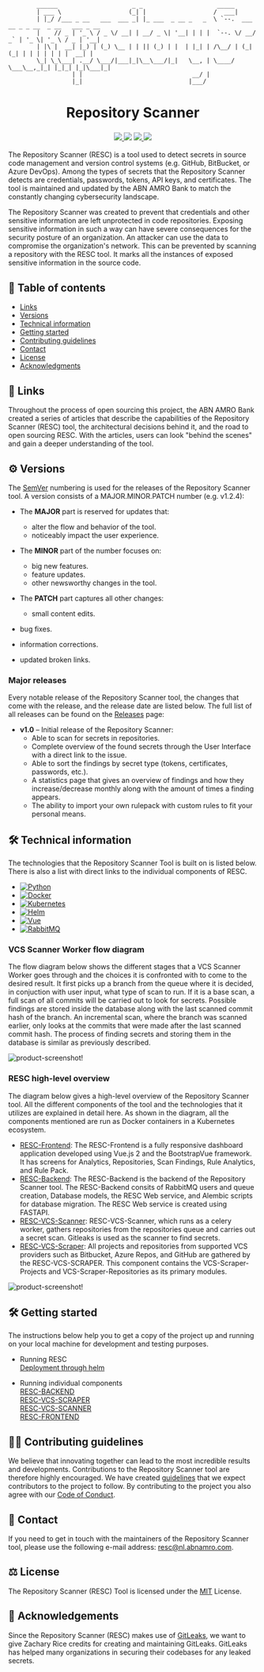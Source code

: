                   
            ______                     _ _                     _____
            | ___ \                   (_| |                   /  ___|
            | |_/ /___ _ __   ___  ___ _| |_ ___  _ __ _   _  \ `--.  ___ __ _ _ __  _ __   ___ _ __
            |    // _ | '_ \ / _ \/ __| | __/ _ \| '__| | | |  `--. \/ __/ _` | '_ \| '_ \ / _ | '__|
            | |\ |  __| |_) | (_) \__ | | || (_) | |  | |_| | /\__/ | (_| (_| | | | | | | |  __| |
            \_| \_\___| .__/ \___/|___|_|\__\___/|_|   \__, | \____/ \___\__,_|_| |_|_| |_|\___|_|
                      | |                               __/ |
                      |_|                              |___/

<div align="center">
    <h1>Repository Scanner</h1>
    <h3>
        <a href="https://github.com/ABNAMRO">
            <img src="https://img.shields.io/badge/maintainer-%40ABNAMRO-09996B?style=for-the-badge">
        </a>
        <a>
            <img src="https://img.shields.io/badge/launched-MONTH%20YEAR-teal?style=for-the-badge">
        </a>
        <a href="https://github.com/abnamro/repository-scanner/commits/main">
            <img src="https://img.shields.io/github/last-commit/abnamro/repository-scanner?style=for-the-badge&color=blue&label=updated">
        </a>
        <a href="https://www.github.com/abnamro/repository-scanner/releases/latest">
            <img src="https://img.shields.io/github/v/release/abnamro/repository-scanner?style=for-the-badge&color=blueviolet&label=version">
        </a>
    </h3>
</div>

The Repository Scanner (RESC) is a tool used to detect secrets in source code management and version control systems 
(e.g. GitHub, BitBucket, or Azure DevOps). Among the types of secrets that the Repository Scanner detects are credentials, 
passwords, tokens, API keys, and certificates. The tool is maintained and updated by the ABN AMRO Bank to match the 
constantly changing cybersecurity landscape. 

The Repository Scanner was created to prevent that credentials and other sensitive information are left unprotected in code repositories.
Exposing sensitive information in such a way can have severe consequences for the security posture of an organization. An attacker can use 
the data to compromise the organization's network. This can be prevented by scanning a repository with the RESC tool. It marks all the 
instances of exposed sensitive information in the source code.

## 📒 Table of contents
* [Links](#links)
* [Versions](#versions)
* [Technical information](#technical-information)
* [Getting started](#getting-started)
* [Contributing guidelines](#contribution-guide)
* [Contact](#contact)
* [License](#license)
* [Acknowledgments](#acknowledgement)

## 🔗 Links <a name = "links"></a>
Throughout the process of open sourcing this project, the ABN AMRO Bank created a series of articles that describe the
capabilities of the Repository Scanner (RESC) tool, the architectural decisions behind it, and the road to open sourcing 
RESC. With the articles, users can look "behind the scenes" and gain a deeper understanding of the tool. 

## ⚙️ Versions <a name = "versions"></a>
The [SemVer](https://semver.org/) numbering is used for the releases of the Repository Scanner tool. A version
consists of a MAJOR.MINOR.PATCH number (e.g. v1.2.4): 
- The **MAJOR** part is reserved for updates that: 
  - alter the flow and behavior of the tool. 
  - noticeably impact the user experience. 
  
- The **MINOR** part of the number focuses on:
  - big new features. 
  - feature updates. 
  - other newsworthy changes in the tool. 
   
 - The **PATCH** part captures all other changes: 
   - small content edits. 
  - bug fixes. 
  - information corrections.
  - updated broken links.

### Major releases
Every notable release of the Repository Scanner tool, the changes that come with the release, and the release date are listed below. The full list of all releases can be found on the [Releases](https://github.com/abnamro/repository-scanner/releases) page:

* **v1.0** – Initial release of the Repository Scanner:
    * Able to scan for secrets in repositories.
    * Complete overview of the found secrets through the User Interface with a direct link to the issue.
    * Able to sort the findings by secret type (tokens, certificates, passwords, etc.).
    * A statistics page that gives an overview of findings and how they increase/decrease monthly along with the amount of times a finding appears.
    * The ability to import your own rulepack with custom rules to fit your personal means.

## 🛠️ Technical information <a name = "technical-information"></a>
The technologies that the Repository Scanner Tool is built on is listed below. There is also a list with direct links to the individual
components of RESC.

* [![Python][Python.org]][Python-url]
* [![Docker][Docker.com]][Docker-url]
* [![Kubernetes][Kubernetes.io]][Kubernetes-url]
* [![Helm][Helm.sh]][Helm-url]
* [![Vue][Vue.js]][Vue-url]
* [![RabbitMQ][RabbitMQ.com]][RabbitMQ-url]

### VCS Scanner Worker flow diagram
The flow diagram below shows the different stages that a VCS Scanner Worker goes through and the choices it is confronted with to
come to the desired result. It first picks up a branch from the queue where it is decided, in conjuction with user input, what type of scan to run. 
If it is a base scan, a full scan of all commits will be carried out to look for secrets. Possible findings are stored inside the database along with the last scanned commit hash of the branch. An incremental scan, where the branch was scanned earlier, only looks at the commits that were made after the last scanned commit hash. The process of finding secrets and storing them in the database is similar as previously described. 

![product-screenshot!](images/RESC_Scan_Flow_Diagram.png)

### RESC high-level overview
The diagram below gives a high-level overview of the Repository Scanner tool. All the different components of the
tool and the technologies that it utilizes are explained in detail here. As shown in the diagram, all the components mentioned
are run as Docker containers in a Kubernetes ecosystem.

* [RESC-Frontend](https://github.com/abnamro/repository-scanner/tree/main/components/resc-frontend): The RESC-Frontend is a fully responsive dashboard application developed using Vue.js 2 and the BootstrapVue framework. It has screens for Analytics, Repositories, Scan Findings, Rule Analytics, and Rule Pack.
* [RESC-Backend](https://github.com/abnamro/repository-scanner/tree/main/components/resc-backend): The RESC-Backend is the backend of the Repository Scanner tool. The RESC-Backend consits of RabbitMQ users and queue creation, Database models, the RESC Web service, and Alembic scripts for database migration. The RESC Web service is created using FASTAPI.
* [RESC-VCS-Scanner](https://github.com/abnamro/repository-scanner/tree/main/components/resc-vcs-scanner): RESC-VCS-Scanner, which runs as a celery worker, gathers repositories from the repositories queue and carries out a secret scan. Gitleaks is used as the scanner to find secrets.
* [RESC-VCS-Scraper](https://github.com/abnamro/repository-scanner/tree/main/components/resc-vcs-scraper): All projects and repositories from supported VCS providers such as Bitbucket, Azure Repos, and GitHub are gathered by the RESC-VCS-SCRAPER. This component contains the VCS-Scraper-Projects and VCS-Scraper-Repositories as its primary modules.

![product-screenshot!](images/RESC_HighLevel_Diagram.png)


## 🛠️ Getting started <a name = "getting-started"></a>
The instructions below help you to get a copy of the project up and running on your local machine for development and testing purposes.  
* Running RESC  
[Deployment through helm](https://github.com/abnamro/repository-scanner/tree/main/deployment/kubernetes)  

* Running individual components  
[RESC-BACKEND](https://github.com/abnamro/repository-scanner/tree/main/components/resc-backend)  
[RESC-VCS-SCRAPER](https://github.com/abnamro/repository-scanner/tree/main/components/resc-vcs-scraper)  
[RESC-VCS-SCANNER](https://github.com/abnamro/repository-scanner/tree/main/components/resc-vcs-scanner)  
[RESC-FRONTEND](https://github.com/abnamro/repository-scanner/tree/main/components/resc-frontend)  


## 💁🏽 Contributing guidelines <a name = "contribution-guide"></a>
We believe that innovating together can lead to the most incredible results and developments. Contributions to the Repository Scanner tool are therefore highly encouraged. We have created [guidelines](https://github.com/abnamro/repository-scanner/blob/main/contributing.md) that we expect contributors to the project to follow.  By contributing to the project you also agree with our [Code of Conduct](https://github.com/abnamro/repository-scanner/blob/main/code-of-conduct.md).

## 📧    Contact <a name = "contact"></a>
If you need to get in touch with the maintainers of the Repository Scanner tool, please use the following e-mail address: [resc@nl.abnamro.com](mailto:resc@nl.abnamro.com).

## ⚖️ License <a name = "license"></a>
The Repository Scanner (RESC) Tool is licensed under the [MIT](https://github.com/abnamro/repository-scanner/blob/main/LICENSE.md) License.

<!-- MARKDOWN LINKS & IMAGES -->
<!-- https://www.markdownguide.org/basic-syntax/#reference-style-links -->
[Python.org]: https://img.shields.io/badge/Python-2b5b84?style=for-the-badge&logo=python&logoColor=white
[Python-url]: https://www.python.org/
[Docker.com]: https://img.shields.io/badge/Docker-0b214a?style=for-the-badge&logo=docker&logoColor=white
[Docker-url]: https://www.docker.com/
[Kubernetes.io]: https://img.shields.io/badge/Kubernetes-3371e3?style=for-the-badge&logo=kubernetes&logoColor=white
[Kubernetes-url]: https://www.kubernetes.io/
[Helm.sh]: https://img.shields.io/badge/Helm-091c84?style=for-the-badge&logo=helm&logoColor=white
[Helm-url]: https://helm.sh/
[Vue.js]: https://img.shields.io/badge/Vue.js-35495E?style=for-the-badge&logo=vuedotjs&logoColor=4FC08D
[Vue-url]: https://vuejs.org/
[RabbitMQ.com]: https://img.shields.io/badge/RabbitMQ-ff6600?style=for-the-badge&logo=rabbitmq&logoColor=white
[RabbitMQ-url]: https://rabbitmq.com/

## 🎉 Acknowledgements <a name = "acknowledgement"></a>
Since the Repository Scanner (RESC) makes use of [GitLeaks](https://github.com/zricethezav/gitleaks), we want to give Zachary Rice credits for creating and maintaining GitLeaks. GitLeaks has helped many organizations in securing their codebases for any leaked secrets.
